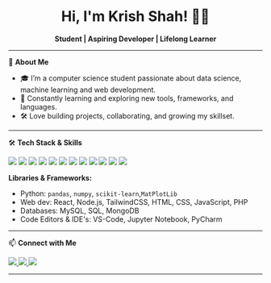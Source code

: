 <!-- Hi there, I'm Krish Shah! 👋 -->

<h1 align="center">Hi, I'm Krish Shah! 👨‍💻</h1>
<p align="center">
  <b>Student | Aspiring Developer | Lifelong Learner</b>
</p>

---

🌱 **About Me**

- 🎓 I’m a computer science student passionate about data science, machine learning and web development.
- 🚀 Constantly learning and exploring new tools, frameworks, and languages.
- 🛠️ Love building projects, collaborating, and growing my skillset.

---

🛠 **Tech Stack & Skills**

<p>
  <img src="https://img.shields.io/badge/React-20232A?style=for-the-badge&logo=react&logoColor=61DAFB"/>
  <img src="https://img.shields.io/badge/Node.js-339933?style=for-the-badge&logo=nodedotjs&logoColor=white"/>
  <img src="https://img.shields.io/badge/TailwindCSS-06B6D4?style=for-the-badge&logo=tailwindcss&logoColor=white"/>
  <img src="https://img.shields.io/badge/HTML5-E34F26?style=for-the-badge&logo=html5&logoColor=white"/>
  <img src="https://img.shields.io/badge/CSS3-1572B6?style=for-the-badge&logo=css3&logoColor=white"/>
  <img src="https://img.shields.io/badge/Python-3776AB?style=for-the-badge&logo=python&logoColor=white"/>
  <img src="https://img.shields.io/badge/Javascript-F7DF1E?style=for-the-badge&logo=javascript&logoColor=black"/>
  <img src="https://img.shields.io/badge/Java-007396?style=for-the-badge&logo=java&logoColor=white"/>
  <img src="https://img.shields.io/badge/C++-00599C?style=for-the-badge&logo=c%2B%2B&logoColor=white"/>
  <img src="https://img.shields.io/badge/MySQL-4479A1?style=for-the-badge&logo=mysql&logoColor=white"/>
  <img src="https://img.shields.io/badge/SQL-003B57?style=for-the-badge&logo=postgresql&logoColor=white"/>
  <img src="https://img.shields.io/badge/MongoDB-47A248?style=for-the-badge&logo=mongodb&logoColor=white"/>
</p>

**Libraries & Frameworks:**
- Python: `pandas`, `numpy`, `scikit-learn`,`MatPlotLib`
- Web dev: React, Node.js, TailwindCSS, HTML, CSS, JavaScript, PHP
- Databases: MySQL, SQL, MongoDB
- Code Editors & IDE's: VS-Code, Jupyter Notebook, PyCharm
---

📫 **Connect with Me**

<p>
  <a href="https://www.linkedin.com/in/krish-shah-60a0b9239/">
    <img src="https://img.shields.io/badge/LinkedIn-blue?style=for-the-badge&logo=linkedin&logoColor=white"/>
  </a>
  <a href="https://www.instagram.com/_krishhh.19/">
    <img src="https://img.shields.io/badge/Instagram-E4405F?style=for-the-badge&logo=instagram&logoColor=white"/>
  </a>
  <a href="https://krish19.netlify.app/">
    <img src="https://img.shields.io/badge/Portfolio-222222?style=for-the-badge&logo=About.me&logoColor=white"/>
  </a>
</p>

---
